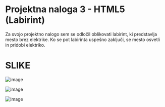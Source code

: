 <h1>Projektna naloga 3 - HTML5 (Labirint)</h1>

Za svojo projektno nalogo sem se odločil oblikovati labirint, ki predstavlja mesto brez elektrike. Ko se pot labirinta uspešno zaključi, se mesto osvetli in pridobi elektriko.

<h1>SLIKE</h1>

![image](https://github.com/user-attachments/assets/1108c9d4-2bc8-441e-b6eb-90a0925082ad)

![image](https://github.com/user-attachments/assets/b04a95d5-c3eb-4c97-b8c5-600a598e6b35)

![image](https://github.com/user-attachments/assets/3d0d3817-fb3c-4d81-93c1-25554ec65b56)





